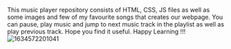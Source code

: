 This music player repository consists of HTML, CSS, JS files as well as some images and few of my favourite songs that creates our webpage. You can pause, play music and jump to next music track in the playlist as well as play previous track. Hope you find it useful. Happy Learning !!!
![1634572201041](https://user-images.githubusercontent.com/91950357/137873555-d230be0c-00cc-44a6-af08-b82931a040d4.jpg)
